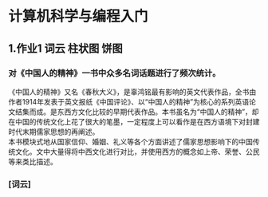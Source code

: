 # 计算机科学与编程入门
## 1.作业1 词云 柱状图 饼图 
### 对《中国人的精神》一书中众多名词话题进行了频次统计。  
《中国人的精神》又名《春秋大义》，是辜鸿铭最有影响的英文代表作品，全书由作者1914年发表于英文报纸《中国评论》、以“中国人的精神”为核心的系列英语论文结集而成。是东西方文化比较的早期代表作品。本书虽名为“中国人的精神”，却在中国的传统文化上花了很大的笔墨，一定程度上可以看作是在西方语境下对封建时代末期儒家思想的再阐述。  
本书模块式地从国家信仰、婚姻、礼义等各个方面讲述了儒家思想影响下的中国传统文化。文中大量得将中西文化进行对比，并使用西方的概念如上帝、荣誉、公民等来类比描述。
### [词云]
